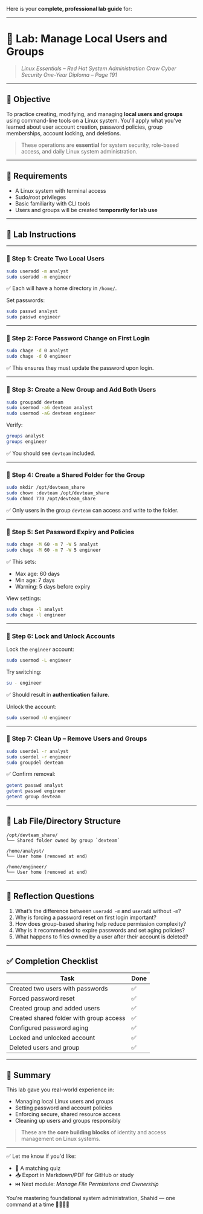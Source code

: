 Here is your **complete, professional lab guide** for:

---

# 🧪 **Lab: Manage Local Users and Groups**

> *Linux Essentials – Red Hat System Administration*
> *Craw Cyber Security One-Year Diploma – Page 191*

---

## 🎯 Objective

To practice creating, modifying, and managing **local users and groups** using command-line tools on a Linux system. You'll apply what you’ve learned about user account creation, password policies, group memberships, account locking, and deletions.

> These operations are **essential** for system security, role-based access, and daily Linux system administration.

---

## 🧰 Requirements

* A Linux system with terminal access
* Sudo/root privileges
* Basic familiarity with CLI tools
* Users and groups will be created **temporarily for lab use**

---

## 🧭 Lab Instructions

---

### 🔹 **Step 1: Create Two Local Users**

```bash
sudo useradd -m analyst
sudo useradd -m engineer
```

✅ Each will have a home directory in `/home/`.

Set passwords:

```bash
sudo passwd analyst
sudo passwd engineer
```

---

### 🔹 **Step 2: Force Password Change on First Login**

```bash
sudo chage -d 0 analyst
sudo chage -d 0 engineer
```

✅ This ensures they must update the password upon login.

---

### 🔹 **Step 3: Create a New Group and Add Both Users**

```bash
sudo groupadd devteam
sudo usermod -aG devteam analyst
sudo usermod -aG devteam engineer
```

Verify:

```bash
groups analyst
groups engineer
```

✅ You should see `devteam` included.

---

### 🔹 **Step 4: Create a Shared Folder for the Group**

```bash
sudo mkdir /opt/devteam_share
sudo chown :devteam /opt/devteam_share
sudo chmod 770 /opt/devteam_share
```

✅ Only users in the group `devteam` can access and write to the folder.

---

### 🔹 **Step 5: Set Password Expiry and Policies**

```bash
sudo chage -M 60 -m 7 -W 5 analyst
sudo chage -M 60 -m 7 -W 5 engineer
```

✅ This sets:

* Max age: 60 days
* Min age: 7 days
* Warning: 5 days before expiry

View settings:

```bash
sudo chage -l analyst
sudo chage -l engineer
```

---

### 🔹 **Step 6: Lock and Unlock Accounts**

Lock the `engineer` account:

```bash
sudo usermod -L engineer
```

Try switching:

```bash
su - engineer
```

✅ Should result in **authentication failure**.

Unlock the account:

```bash
sudo usermod -U engineer
```

---

### 🔹 **Step 7: Clean Up – Remove Users and Groups**

```bash
sudo userdel -r analyst
sudo userdel -r engineer
sudo groupdel devteam
```

✅ Confirm removal:

```bash
getent passwd analyst
getent passwd engineer
getent group devteam
```

---

## 📂 Lab File/Directory Structure

```text
/opt/devteam_share/
└── Shared folder owned by group `devteam`

/home/analyst/
└── User home (removed at end)

/home/engineer/
└── User home (removed at end)
```

---

## 🧠 Reflection Questions

1. What’s the difference between `useradd -m` and `useradd` without `-m`?
2. Why is forcing a password reset on first login important?
3. How does group-based sharing help reduce permission complexity?
4. Why is it recommended to expire passwords and set aging policies?
5. What happens to files owned by a user after their account is deleted?

---

## ✅ Completion Checklist

| Task                                    | Done |
| --------------------------------------- | ---- |
| Created two users with passwords        | ✅    |
| Forced password reset                   | ✅    |
| Created group and added users           | ✅    |
| Created shared folder with group access | ✅    |
| Configured password aging               | ✅    |
| Locked and unlocked account             | ✅    |
| Deleted users and group                 | ✅    |

---

## 📎 Summary

This lab gave you real-world experience in:

* Managing local Linux users and groups
* Setting password and account policies
* Enforcing secure, shared resource access
* Cleaning up users and groups responsibly

> These are the **core building blocks** of identity and access management on Linux systems.

---

✅ Let me know if you'd like:

* 🧠 A matching quiz
* 📥 Export in Markdown/PDF for GitHub or study
* ⏭️ Next module: *Manage File Permissions and Ownership*

You're mastering foundational system administration, Shahid — one command at a time 🔐👥🧑‍💻

